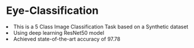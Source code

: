 # Eye-Classification
<li>This is a 5 Class Image Classification Task based on a Synthetic dataset</li>
<li>Using deep learning ResNet50 model</li>
<li>Achieved state-of-the-art accuracy of 97.78</li>
